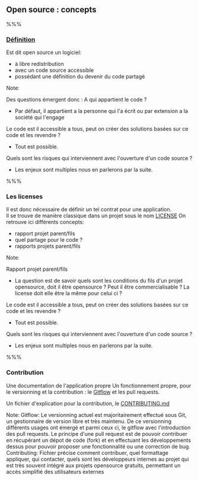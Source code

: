 <!-- .slide: data-background-image="images/Literature.svg" data-background-size="750px" class="chapter" -->

## Open source : concepts

%%%

<!-- .slide: data-background-image="images/Literature.svg" data-background-size="600px" class="slide" -->

<h3><a href="https://opensource.org/osd" style=color:inherit target=_blank> Définition</a></h3>

Est dit open source un logiciel:
- à libre redistribution <!-- .element: class="fragment" -->
- avec un code source accessible <!-- .element: class="fragment" -->
- possédant une définition du devenir du code partagé <!-- .element: class="fragment" -->



Note:

Des questions émergent donc : 
A qui appartient le code ? 
- Par défaut, il appartient a la personne qui l'a écrit ou par extension a la société qui l'engage 

Le code est il accessible a tous, peut on créer des solutions basées sur ce code et les revendre ? 
- Tout est possible.

Quels sont les risques qui interviennent avec l'ouverture d'un code source ? 
- Les enjeux sont multiples nous en parlerons par la suite.

%%%


<!-- .slide: data-background-image="images/Literature.svg" data-background-size="600px" class="slide" -->
### Les licenses 
Il est donc nécessaire de définir un tel contrat pour une application. <br/> 
Il se trouve de manière classique dans un projet sous le nom <a href="https://docs.github.com/en/free-pro-team@latest/github/creating-cloning-and-archiving-repositories/licensing-a-repository" target=_blank>LICENSE</a>
On retrouve ici différents concepts: 
- rapport projet parent/fils <!-- .element: class="fragment" -->
- quel partage pour le code ?  <!-- .element: class="fragment" -->
- rapports projets parent/fils <!-- .element: class="fragment" -->

Note:

Rapport projet parent/fils
- La question est de savoir quels sont les conditions du fils d'un projet opensource, doit il être opensource ? Peut il être commercialisable ? La license doit elle être la même pour celui ci ? 

Le code est il accessible a tous, peut on créer des solutions basées sur ce code et les revendre ? 
- Tout est possible.

Quels sont les risques qui interviennent avec l'ouverture d'un code source ? 
- Les enjeux sont multiples nous en parlerons par la suite.

%%%




<!-- .slide: data-background-image="images/Literature.svg" data-background-size="600px" class="slide" -->

### Contribution

Une documentation de l'application propre 
Un fonctionnement propre, pour le versionning et la contribution : le <a href="https://www.atlassian.com/git/tutorials/comparing-workflows/gitflow-workflow" target=_blank>Gitflow</a> et les pull requests.

Un fichier d'explication pour la contribution, le <a href="https://gist.github.com/PurpleBooth/b24679402957c63ec426#file-good-contributing-md-template-md" target=_blank>CONTRIBUTING.md</a>


Note:
Gitflow: 
Le versionning actuel est majoritairement effectué sous Git, un gestionnaire de version libre et très maintenu. De ce versionning différents usages ont émergé et parmi ceux ci, le gitflow avec l'introduction des pull requests. Le principe d'une pull request est de pouvoir contribuer en récupérant un dépot de code (fork) et en effectuant les développements dessus pour pouvoir proposer une fonctionnalité ou une correction de bug.
Contributing:
Fichier précise comment contribuer, quel formattage appliquer, qui contacter, quels sont les développeurs internes au projet qui est très souvent intégré aux projets opensource gratuits, permettant un accès simplifié des utilisateurs externes